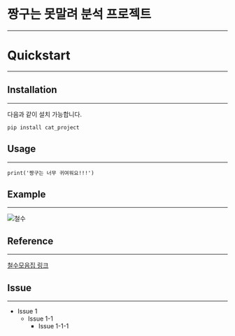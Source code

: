 # 짱구는 못말려 분석 프로젝트
--------------------
# Quickstart
------
## Installation
------------
다음과 같이 설치 가능합니다.
```
pip install cat_project
```
## Usage
-------
```
print('짱구는 너무 귀여워요!!!')
```
## Example
---------
![철수](https://github.com/yeahspring/HelloGit/assets/140477578/02435db6-b17f-47b3-ace8-f088f0e3291d)

## Reference
----------
[철수모음집 링크](https://blog.naver.com/watergus99/222984140692)
## Issue
-------------
- Issue 1
  - Issue 1-1
    - Issue 1-1-1
